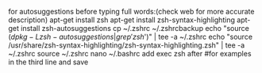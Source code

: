 for autosuggestions before typing full words:(check web for more accurate description)
apt-get install zsh
apt-get install zsh-syntax-highlighting
apt-get install zsh-autosuggestions
cp ~/.zshrc ~/.zshrcbackup
echo "source $(dpkg -L zsh-autosuggestions | grep 'zsh$')" | tee -a ~/.zshrc
echo "source /usr/share/zsh-syntax-highlighting/zsh-syntax-highlighting.zsh" | tee -a ~/.zshrc
source ~/.zshrc
nano ~/.bashrc
add exec zsh after #for examples in the third line and save